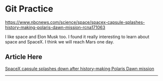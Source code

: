 # Git Practice

https://www.nbcnews.com/science/space/spacex-capsule-splashes-history-making-polaris-dawn-mission-rcna171063

I like space and Elon Musk too. I found it really interesting to learn about space and SpaceX. I think we will reach Mars one day. 

## Article Here
[SpaceX capsule splashes down after history-making Polaris Dawn mission](https://www.nbcnews.com/science/space/spacex-capsule-splashes-history-making-polaris-dawn-mission-rcna171063)

---